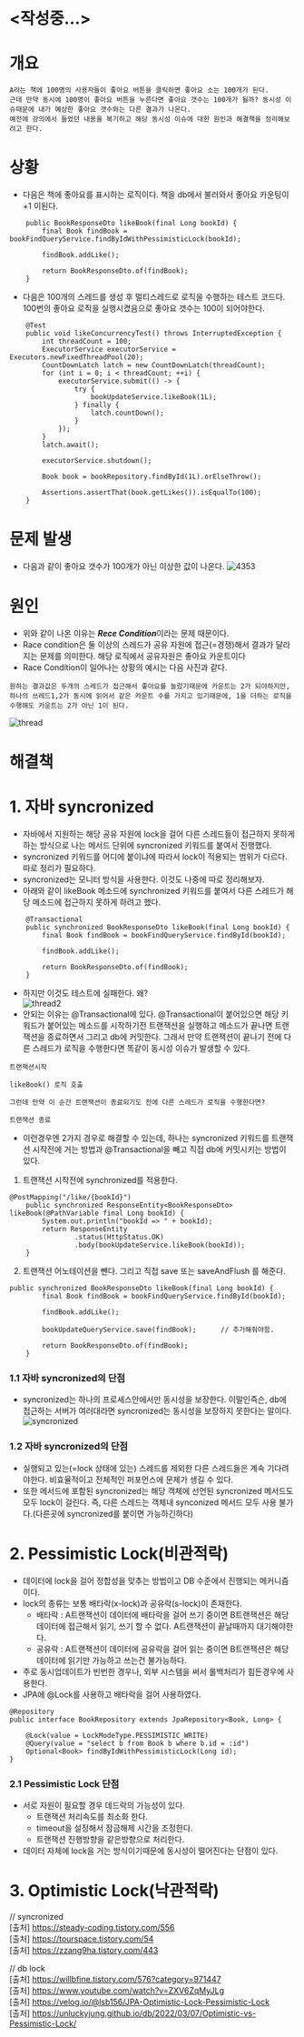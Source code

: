 # <작성중...>

# 개요
```
A라는 책에 100명의 사용자들이 좋아요 버튼을 클릭하면 좋아요 소는 100개가 된다.
근데 만약 동시에 100명이 좋아요 버튼을 누른다면 좋아요 갯수는 100개가 될까? 동시성 이슈때문에 내가 예상한 좋아요 갯수와는 다른 결과가 나온다. 
예전에 강의에서 들었던 내용을 복기하고 해당 동시성 이슈에 대한 원인과 해결책을 정리해보려고 한다.  
```

# 상황
- 다음은 책에 좋아요를 표시하는 로직이다. 책을 db에서 불러와서 좋아요 카운팅이 +1 이된다.
```
    public BookResponseDto likeBook(final Long bookId) {
        final Book findBook = bookFindQueryService.findByIdWithPessimisticLock(bookId);

        findBook.addLike();

        return BookResponseDto.of(findBook);
    }
```

- 다음은 100개의 스레드를 생성 후 멀티스레드로 로직을 수행하는 테스트 코드다. 100번의 좋아요 로직을 실행시켰음으로 좋아요 갯수는 100이 되어야한다. 
```
    @Test
    public void likeConcurrencyTest() throws InterruptedException {
        int threadCount = 100;
        ExecutorService executorService = Executors.newFixedThreadPool(20);
        CountDownLatch latch = new CountDownLatch(threadCount);
        for (int i = 0; i < threadCount; ++i) {
            executorService.submit(() -> {
                try {
                    bookUpdateService.likeBook(1L);
                } finally {
                    latch.countDown();
                }
            });
        }
        latch.await();

        executorService.shutdown();

        Book book = bookRepository.findById(1L).orElseThrow();

        Assertions.assertThat(book.getLikes()).isEqualTo(100);
    }
```

# 문제 발생
- 다음과 같이 좋아요 갯수가 100개가 아닌 이상한 값이 나온다.
![4353](https://user-images.githubusercontent.com/22884224/223366888-ce6ec5a9-b3d9-4be4-a4a2-7dec8d106386.png)

# 원인 
- 위와 같이 나온 이유는 ***Rece Condition***이라는 문제 때문이다.
- Race condition은 둘 이상의 스레드가 공유 자원에 접근(=경쟁)해서 결과가 달라지는 문제를 의미한다. 해당 로직에서 공유자원은 좋아요 카운트이다
- Race Condition이 일어나는 상황의 예시는 다음 사진과 같다.
```
원하는 결과값은 두개의 스레드가 접근해서 좋아요를 눌렀기때문에 카운트는 2가 되야하지만, 
하나의 쓰레드1,2가 동시에 읽어서 같은 카운트 수를 가지고 있기때문에, 1을 더하는 로직을 수행해도 카운트는 2가 아닌 1이 된다.
```
![thread](https://user-images.githubusercontent.com/22884224/223390577-33899ed1-80b4-48c7-b8cc-1f190476add0.png)

# 해결책
# 1. 자바 syncronized
- 자바에서 지원하는 해당 공유 자원에 lock을 걸어 다른 스레드들이 접근하지 못하게 하는 방식으로 나는 메서드 단위에 syncronized 키워드를 붙여서 진행했다.
- syncronized 키워드를 어디에 붙이냐에 따라서 lock이 적용되는 범위가 다르다. 따로 정리가 필요하다. 
- syncronized는 모니터 방식을 사용한다. 이것도 나중에 따로 정리해보자.
- 아래와 같이 likeBook 메소드에 synchronized 키워드를 붙여서 다른 스레드가 해당 메소드에 접근하지 못하게 하려고 했다.
```
    @Transactional
    public synchronized BookResponseDto likeBook(final Long bookId) {
        final Book findBook = bookFindQueryService.findById(bookId);
        
        findBook.addLike();
        
        return BookResponseDto.of(findBook);
    }
```
- 하지만 이것도 테스트에 실패한다. 왜?   
![thread2](https://user-images.githubusercontent.com/22884224/223454800-4ccdf492-17ac-4c93-a691-5fa01fe4c882.png)
- 안되는 이유는 @Transactional에 있다. @Transactional이 붙어있으면 해당 키워드가 붙어있는 메소드를 시작하기전 트랜잭션을 실행하고 메소드가 끝나면 트랜잭션을 종료하면서 그리고 db에 커밋한다. 그래서 만약 트랜잭션이 끝나기 전에 다른 스레드가 로직을 수행한다면 똑같이 동시성 이슈가 발생할 수 있다.
```
트랜잭션시작

likeBook() 로직 호출

그런데 만약 이 순간 트랜잭션이 종료되기도 전에 다른 스레드가 로직을 수행한다면?

트랜잭션 종료
```
- 이런경우엔 2가지 경우로 해결할 수 있는데, 하나는 syncronized 키워드를 트랜잭션 시작전에 거는 방법과 @Transactional을 빼고 직접 db에 커밋시키는 방법이 있다.
1. 트랜잭션 시작전에 synchronized를 적용한다.
```
@PostMapping("/like/{bookId}")
    public synchronized ResponseEntity<BookResponseDto> likeBook(@PathVariable final Long bookId) {
        System.out.println("bookId => " + bookId);
        return ResponseEntity
                .status(HttpStatus.OK)
                .body(bookUpdateService.likeBook(bookId));
    }
```

2. 트랜잭션 어노테이션을 뺀다. 그리고 직접 save 또는 saveAndFlush 를 해준다.
```
public synchronized BookResponseDto likeBook(final Long bookId) {
        final Book findBook = bookFindQueryService.findById(bookId);

        findBook.addLike();
        
        bookUpdateQueryService.save(findBook);      // 추가해줘야함.

        return BookResponseDto.of(findBook);
    }
```

### 1.1 자바 syncronized의 단점
- syncronized는 하나의 프로세스안에서만 동시성을 보장한다. 이말인즉슨, db에 접근하는 서버가 여러대라면 syncronized는 동시성을 보장하지 못한다는 말이다.
![syncronized](https://user-images.githubusercontent.com/22884224/223461760-164d5e8c-7015-432c-b1e8-c3aa8808129f.png)

### 1.2 자바 syncronized의 단점
- 실행되고 있는(=lock 상태에 있는) 스레드를 제외한 다른 스레드들은 계속 기다려야한다. 비효율적이고 전체적인 퍼포먼스에 문제가 생길 수 있다.
- 또한 메서드에 포함된 syncronized는 해당 객체에 선언된 syncronized 메서드도 모두 lock이 걸린다. 즉, 다른 스레드는 객체내 synconized 메서드 모두 사용 불가다.(다른곳에 syncronized를 붙이면 가능하긴하다)

# 2. Pessimistic Lock(비관적락)
- 데이터에 lock을 걸어 정합성을 맞추는 방법이고 DB 수준에서 진행되는 메커니즘이다. 
- lock의 종류는 보통 배타락(x-lock)과 공유락(s-lock)이 존재한다. 
    - 배타락 :  A트랜잭션이 데이터에 배타락을 걸어 쓰기 중이면 B트랜잭션은 해당 데이터에 접근해서 읽기, 쓰기 할 수 없다. A트랜잭션이 끝날때까지 대기해야한다.
    - 공유락 : A트랜잭션이 데이터에 공유락을 걸어 읽는 중이면 B트랜잭션은 해당데이터에 읽기만 가능하고 쓰는건 불가능하다. 
- 주로 동시업데이트가 빈번한 경우나, 외부 시스템을 써서 롤백처리가 힘든경우에 사용한다.
- JPA에 @Lock를 사용하고 배타락을 걸어 사용하였다.
```
@Repository
public interface BookRepository extends JpaRepository<Book, Long> {
    
    @Lock(value = LockModeType.PESSIMISTIC_WRITE)
    @Query(value = "select b from Book b where b.id = :id")
    Optional<Book> findByIdWithPessimisticLock(Long id);
}

```

### 2.1 Pessimistic Lock 단점
- 서로 자원이 필요할 경우 데드락의 가능성이 있다.
    - 트랜잭션 처리속도를 최소화 한다.
    - timeout을 설정해서 잠금해제 시간을 조정한다.
    - 트랜잭션 진행방향을 같은방향으로 처리한다.
- 데이터 자체에 lock을 거는 방식이기때문에 동시성이 떨어진다는 단점이 있다.

# 3. Optimistic Lock(낙관적락)

// syncronized   
[출처] https://steady-coding.tistory.com/556   
[출처] https://tourspace.tistory.com/54   
[출처] https://zzang9ha.tistory.com/443

// db lock   
[출처] https://willbfine.tistory.com/576?category=971447   
[출처] https://www.youtube.com/watch?v=ZXV6ZqMyJLg   
[출처] https://velog.io/@lsb156/JPA-Optimistic-Lock-Pessimistic-Lock   
[출처] https://unluckyjung.github.io/db/2022/03/07/Optimistic-vs-Pessimistic-Lock/

